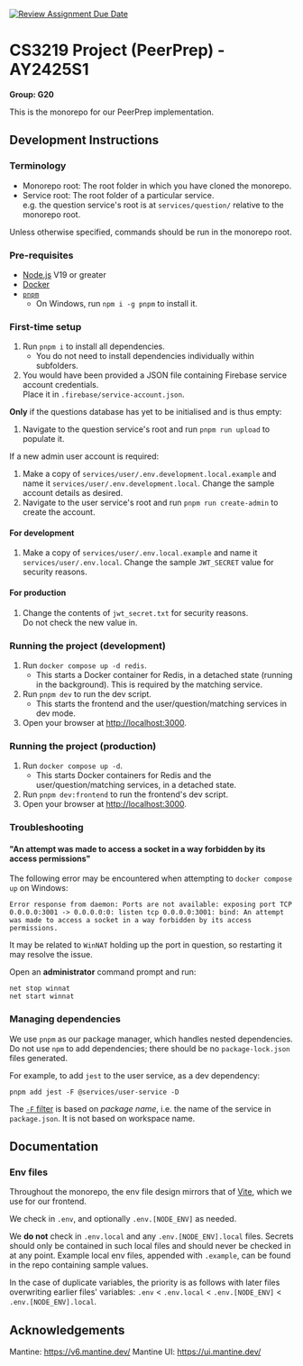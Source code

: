 [![Review Assignment Due Date](https://classroom.github.com/assets/deadline-readme-button-22041afd0340ce965d47ae6ef1cefeee28c7c493a6346c4f15d667ab976d596c.svg)](https://classroom.github.com/a/bzPrOe11)

# CS3219 Project (PeerPrep) - AY2425S1

**Group: G20**

This is the monorepo for our PeerPrep implementation.

## Development Instructions

### Terminology

- Monorepo root: The root folder in which you have cloned the monorepo.
- Service root: The root folder of a particular service.\
  e.g. the question service's root is at `services/question/` relative to the monorepo root.

Unless otherwise specified, commands should be run in the monorepo root.

### Pre-requisites

- [Node.js](https://nodejs.org/en) V19 or greater
- [Docker](https://docs.docker.com/get-started/get-docker/)
- [`pnpm`](https://pnpm.io/installation)
  - On Windows, run `npm i -g pnpm` to install it.

### First-time setup

1. Run `pnpm i` to install all dependencies.
    - You do not need to install dependencies individually within subfolders.
1. You would have been provided a JSON file containing Firebase service account credentials.\
  Place it in `.firebase/service-account.json`.

**Only** if the questions database has yet to be initialised and is thus empty:

1. Navigate to the question service's root and run `pnpm run upload` to populate it.

If a new admin user account is required:

1. Make a copy of `services/user/.env.development.local.example` and name it `services/user/.env.development.local`. Change the sample account details as desired.
1. Navigate to the user service's root and run `pnpm run create-admin` to create the account.

#### For development

1. Make a copy of `services/user/.env.local.example` and name it `services/user/.env.local`. Change the sample `JWT_SECRET` value for security reasons.

#### For production

1. Change the contents of `jwt_secret.txt` for security reasons.\
  Do not check the new value in.

### Running the project (development)

1. Run `docker compose up -d redis`.
    - This starts a Docker container for Redis, in a detached state (running in the background). This is required by the matching service.
1. Run `pnpm dev` to run the dev script.
    - This starts the frontend and the user/question/matching services in dev mode.
1. Open your browser at <http://localhost:3000>.

### Running the project (production)

1. Run `docker compose up -d`.
    - This starts Docker containers for Redis and the user/question/matching services, in a detached state.
1. Run `pnpm dev:frontend` to run the frontend's dev script.
1. Open your browser at <http://localhost:3000>.

### Troubleshooting

#### "An attempt was made to access a socket in a way forbidden by its access permissions"

The following error may be encountered when attempting to `docker compose up` on Windows:

```
Error response from daemon: Ports are not available: exposing port TCP 0.0.0.0:3001 -> 0.0.0.0:0: listen tcp 0.0.0.0:3001: bind: An attempt was made to access a socket in a way forbidden by its access permissions.
```

It may be related to `WinNAT` holding up the port in question, so restarting it may resolve the issue.

Open an **administrator** command prompt and run:

```shell
net stop winnat
net start winnat
```

### Managing dependencies

We use `pnpm` as our package manager, which handles nested dependencies. Do not use `npm` to add dependencies; there should be no `package-lock.json` files generated.

For example, to add `jest` to the user service, as a dev dependency:

```shell
pnpm add jest -F @services/user-service -D
```

The [`-F` filter](https://pnpm.io/cli/add#--filter-package_selector) is based on *package name*, i.e. the name of the service in `package.json`. It is not based on workspace name.

## Documentation

### Env files

Throughout the monorepo, the env file design mirrors that of [Vite](https://v2.vitejs.dev/guide/env-and-mode.html#env-files), which we use for our frontend.

We check in `.env`, and optionally `.env.[NODE_ENV]` as needed.

We **do not** check in `.env.local` and any `.env.[NODE_ENV].local` files. Secrets should only be contained in such local files and should never be checked in at any point. Example local env files, appended with `.example`, can be found in the repo containing sample values.

In the case of duplicate variables, the priority is as follows with later files overwriting earlier files' variables: `.env` < `.env.local` < `.env.[NODE_ENV]` < `.env.[NODE_ENV].local`.

## Acknowledgements
Mantine: <https://v6.mantine.dev/>
Mantine UI: <https://ui.mantine.dev/>
